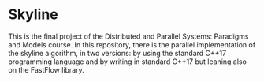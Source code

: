 # Skyline
This is the final project of the Distributed and Parallel Systems: Paradigms and Models course. In this repository, there is the parallel implementation of the skyline algorithm, in two versions: by using the standard C++17 programming language and by writing in standard C++17 but leaning also on the FastFlow library.
